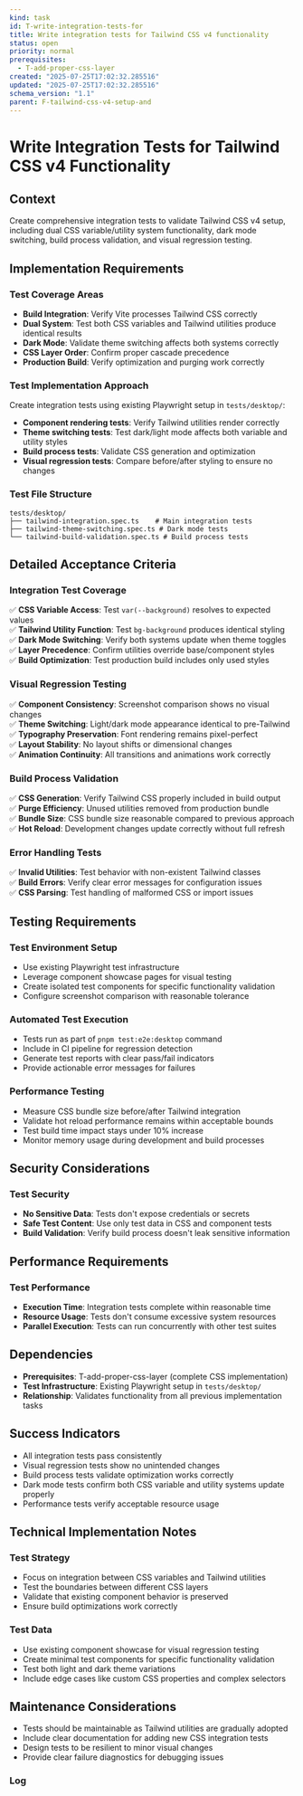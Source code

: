 ```yaml
---
kind: task
id: T-write-integration-tests-for
title: Write integration tests for Tailwind CSS v4 functionality
status: open
priority: normal
prerequisites:
  - T-add-proper-css-layer
created: "2025-07-25T17:02:32.285516"
updated: "2025-07-25T17:02:32.285516"
schema_version: "1.1"
parent: F-tailwind-css-v4-setup-and
---
```


# Write Integration Tests for Tailwind CSS v4 Functionality

## Context

Create comprehensive integration tests to validate Tailwind CSS v4 setup, including dual CSS variable/utility system functionality, dark mode switching, build process validation, and visual regression testing.

## Implementation Requirements

### Test Coverage Areas

- **Build Integration**: Verify Vite processes Tailwind CSS correctly
- **Dual System**: Test both CSS variables and Tailwind utilities produce identical results
- **Dark Mode**: Validate theme switching affects both systems correctly
- **CSS Layer Order**: Confirm proper cascade precedence
- **Production Build**: Verify optimization and purging work correctly

### Test Implementation Approach

Create integration tests using existing Playwright setup in `tests/desktop/`:

- **Component rendering tests**: Verify Tailwind utilities render correctly
- **Theme switching tests**: Test dark/light mode affects both variable and utility styles
- **Build process tests**: Validate CSS generation and optimization
- **Visual regression tests**: Compare before/after styling to ensure no changes

### Test File Structure

```
tests/desktop/
├── tailwind-integration.spec.ts    # Main integration tests
├── tailwind-theme-switching.spec.ts # Dark mode tests
└── tailwind-build-validation.spec.ts # Build process tests
```

## Detailed Acceptance Criteria

### Integration Test Coverage

✅ **CSS Variable Access**: Test `var(--background)` resolves to expected values  
✅ **Tailwind Utility Function**: Test `bg-background` produces identical styling  
✅ **Dark Mode Switching**: Verify both systems update when theme toggles  
✅ **Layer Precedence**: Confirm utilities override base/component styles  
✅ **Build Optimization**: Test production build includes only used styles

### Visual Regression Testing

✅ **Component Consistency**: Screenshot comparison shows no visual changes  
✅ **Theme Switching**: Light/dark mode appearance identical to pre-Tailwind  
✅ **Typography Preservation**: Font rendering remains pixel-perfect  
✅ **Layout Stability**: No layout shifts or dimensional changes  
✅ **Animation Continuity**: All transitions and animations work correctly

### Build Process Validation

✅ **CSS Generation**: Verify Tailwind CSS properly included in build output  
✅ **Purge Efficiency**: Unused utilities removed from production bundle  
✅ **Bundle Size**: CSS bundle size reasonable compared to previous approach  
✅ **Hot Reload**: Development changes update correctly without full refresh

### Error Handling Tests

✅ **Invalid Utilities**: Test behavior with non-existent Tailwind classes  
✅ **Build Errors**: Verify clear error messages for configuration issues  
✅ **CSS Parsing**: Test handling of malformed CSS or import issues

## Testing Requirements

### Test Environment Setup

- Use existing Playwright test infrastructure
- Leverage component showcase pages for visual testing
- Create isolated test components for specific functionality validation
- Configure screenshot comparison with reasonable tolerance

### Automated Test Execution

- Tests run as part of `pnpm test:e2e:desktop` command
- Include in CI pipeline for regression detection
- Generate test reports with clear pass/fail indicators
- Provide actionable error messages for failures

### Performance Testing

- Measure CSS bundle size before/after Tailwind integration
- Validate hot reload performance remains within acceptable bounds
- Test build time impact stays under 10% increase
- Monitor memory usage during development and build processes

## Security Considerations

### Test Security

- **No Sensitive Data**: Tests don't expose credentials or secrets
- **Safe Test Content**: Use only test data in CSS and component tests
- **Build Validation**: Verify build process doesn't leak sensitive information

## Performance Requirements

### Test Performance

- **Execution Time**: Integration tests complete within reasonable time
- **Resource Usage**: Tests don't consume excessive system resources
- **Parallel Execution**: Tests can run concurrently with other test suites

## Dependencies

- **Prerequisites**: T-add-proper-css-layer (complete CSS implementation)
- **Test Infrastructure**: Existing Playwright setup in `tests/desktop/`
- **Relationship**: Validates functionality from all previous implementation tasks

## Success Indicators

- All integration tests pass consistently
- Visual regression tests show no unintended changes
- Build process tests validate optimization works correctly
- Dark mode tests confirm both CSS variable and utility systems update properly
- Performance tests verify acceptable resource usage

## Technical Implementation Notes

### Test Strategy

- Focus on integration between CSS variables and Tailwind utilities
- Test the boundaries between different CSS layers
- Validate that existing component behavior is preserved
- Ensure build optimizations work correctly

### Test Data

- Use existing component showcase for visual regression testing
- Create minimal test components for specific functionality validation
- Test both light and dark theme variations
- Include edge cases like custom CSS properties and complex selectors

## Maintenance Considerations

- Tests should be maintainable as Tailwind utilities are gradually adopted
- Include clear documentation for adding new CSS integration tests
- Design tests to be resilient to minor visual changes
- Provide clear failure diagnostics for debugging issues

### Log
